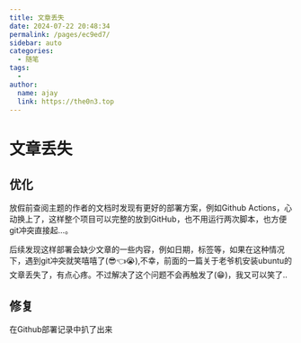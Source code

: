 ```yaml
---
title: 文章丢失
date: 2024-07-22 20:48:34
permalink: /pages/ec9ed7/
sidebar: auto
categories:
  - 随笔
tags:
  - 
author: 
  name: ajay
  link: https://the0n3.top
---
```

# 文章丢失

## 优化

放假前查阅主题的作者的文档时发现有更好的部署方案，例如Github Actions，心动换上了，这样整个项目可以完整的放到GitHub，也不用运行两次脚本，也方便git冲突直接起...。

后续发现这样部署会缺少文章的一些内容，例如日期，标签等，如果在这种情况下，遇到git冲突就笑嘻嘻了(😎👈😭),不幸，前面的一篇关于老爷机安装ubuntu的文章丢失了，有点心疼。不过解决了这个问题不会再触发了(😁)，我又可以笑了..

## 修复

在Github部署记录中扒了出来